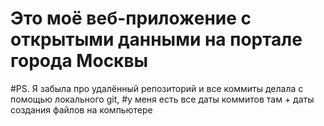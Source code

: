 # Это моё веб-приложение с открытыми данными на портале города Москвы
#PS. Я забыла про удалённый репозиторий и все коммиты делала с помощью локального git,
#у меня есть все даты коммитов там + даты создания файлов на компьютере
